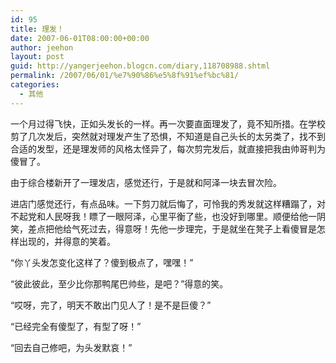 ```yaml
---
id: 95
title: 理发！
date: 2007-06-01T08:00:00+00:00
author: jeehon
layout: post
guid: http://yangerjeehon.blogcn.com/diary,118708988.shtml
permalink: /2007/06/01/%e7%90%86%e5%8f%91%ef%bc%81/
categories:
  - 其他
---
```

一个月过得飞快，正如头发长的一样。再一次要直面理发了，竟不知所措。在学校剪了几次发后，突然就对理发产生了恐惧，不知道是自己头长的太另类了，找不到合适的发型，还是理发师的风格太怪异了，每次剪完发后，就直接把我由帅哥判为傻冒了。
    
由于综合楼新开了一理发店，感觉还行，于是就和阿泽一块去冒次险。
    
进店门感觉还行，有点品味。一下剪刀就后悔了，可怜我的秀发就这样糟蹋了，对不起党和人民呀我！瞟了一眼阿泽，心里平衡了些，也没好到哪里。顺便给他一阴笑，差点把他给气死过去，得意呀！先他一步理完，于是就坐在凳子上看傻冒是怎样出现的，并得意的笑着。
    
“你丫头发怎变化这样了？傻到极点了，嘿嘿！”
    
“彼此彼此，至少比你那鸭尾巴帅些，是吧？”得意的笑。
    
“哎呀，完了，明天不敢出门见人了！是不是巨傻？”
    
“已经完全有傻型了，有型了呀！”
    
“回去自己修吧，为头发默哀！”